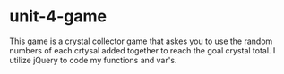 # unit-4-game
This game is a crystal collector game that askes you to use the random numbers of each crtysal added together to reach the goal crystal total.
I utilize jQuery to code my functions and var's.
